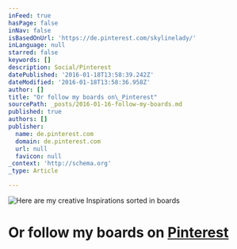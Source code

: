 ```yaml
---
inFeed: true
hasPage: false
inNav: false
isBasedOnUrl: 'https://de.pinterest.com/skylinelady/'
inLanguage: null
starred: false
keywords: []
description: Social/Pinterest
datePublished: '2016-01-18T13:58:39.242Z'
dateModified: '2016-01-18T13:58:36.958Z'
author: []
title: "Or follow my boards on\_Pinterest"
sourcePath: _posts/2016-01-16-follow-my-boards.md
published: true
authors: []
publisher:
  name: de.pinterest.com
  domain: de.pinterest.com
  url: null
  favicon: null
_context: 'http://schema.org'
_type: Article

---
```

![Here are my creative Inspirations sorted in boards](https://s3-us-west-2.amazonaws.com/the-grid-img/p/42c253ffeab3c77a6fb2f258ccd330cea226fedb.gif)

# Or follow my boards on [Pinterest][0]

[0]: https://www.pinterest.com/skylinelady/